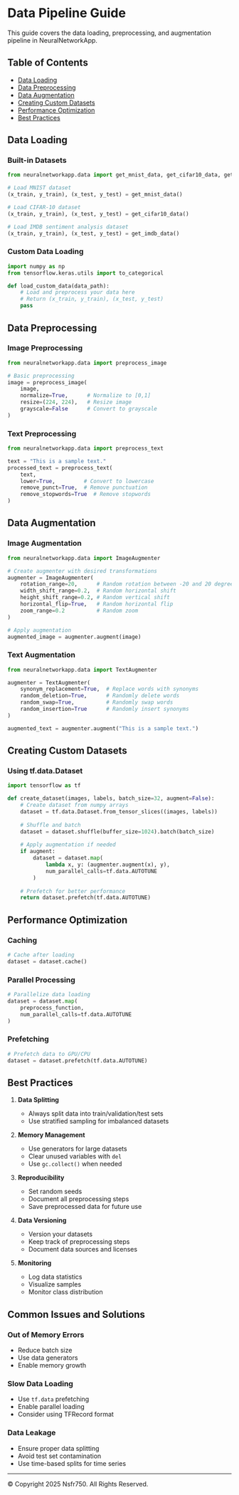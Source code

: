# Data Pipeline Guide

This guide covers the data loading, preprocessing, and augmentation pipeline in NeuralNetworkApp.

## Table of Contents
- [Data Loading](#data-loading)
- [Data Preprocessing](#data-preprocessing)
- [Data Augmentation](#data-augmentation)
- [Creating Custom Datasets](#creating-custom-datasets)
- [Performance Optimization](#performance-optimization)
- [Best Practices](#best-practices)

## Data Loading

### Built-in Datasets
```python
from neuralnetworkapp.data import get_mnist_data, get_cifar10_data, get_imdb_data

# Load MNIST dataset
(x_train, y_train), (x_test, y_test) = get_mnist_data()

# Load CIFAR-10 dataset
(x_train, y_train), (x_test, y_test) = get_cifar10_data()

# Load IMDB sentiment analysis dataset
(x_train, y_train), (x_test, y_test) = get_imdb_data()
```

### Custom Data Loading
```python
import numpy as np
from tensorflow.keras.utils import to_categorical

def load_custom_data(data_path):
    # Load and preprocess your data here
    # Return (x_train, y_train), (x_test, y_test)
    pass
```

## Data Preprocessing

### Image Preprocessing
```python
from neuralnetworkapp.data import preprocess_image

# Basic preprocessing
image = preprocess_image(
    image,
    normalize=True,      # Normalize to [0,1]
    resize=(224, 224),   # Resize image
    grayscale=False      # Convert to grayscale
)
```

### Text Preprocessing
```python
from neuralnetworkapp.data import preprocess_text

text = "This is a sample text."
processed_text = preprocess_text(
    text,
    lower=True,         # Convert to lowercase
    remove_punct=True,  # Remove punctuation
    remove_stopwords=True  # Remove stopwords
)
```

## Data Augmentation

### Image Augmentation
```python
from neuralnetworkapp.data import ImageAugmenter

# Create augmenter with desired transformations
augmenter = ImageAugmenter(
    rotation_range=20,      # Random rotation between -20 and 20 degrees
    width_shift_range=0.2,  # Random horizontal shift
    height_shift_range=0.2, # Random vertical shift
    horizontal_flip=True,   # Random horizontal flip
    zoom_range=0.2          # Random zoom
)

# Apply augmentation
augmented_image = augmenter.augment(image)
```

### Text Augmentation
```python
from neuralnetworkapp.data import TextAugmenter

augmenter = TextAugmenter(
    synonym_replacement=True,  # Replace words with synonyms
    random_deletion=True,      # Randomly delete words
    random_swap=True,          # Randomly swap words
    random_insertion=True      # Randomly insert synonyms
)

augmented_text = augmenter.augment("This is a sample text.")
```

## Creating Custom Datasets

### Using tf.data.Dataset
```python
import tensorflow as tf

def create_dataset(images, labels, batch_size=32, augment=False):
    # Create dataset from numpy arrays
    dataset = tf.data.Dataset.from_tensor_slices((images, labels))
    
    # Shuffle and batch
    dataset = dataset.shuffle(buffer_size=1024).batch(batch_size)
    
    # Apply augmentation if needed
    if augment:
        dataset = dataset.map(
            lambda x, y: (augmenter.augment(x), y),
            num_parallel_calls=tf.data.AUTOTUNE
        )
    
    # Prefetch for better performance
    return dataset.prefetch(tf.data.AUTOTUNE)
```

## Performance Optimization

### Caching
```python
# Cache after loading
dataset = dataset.cache()
```

### Parallel Processing
```python
# Parallelize data loading
dataset = dataset.map(
    preprocess_function,
    num_parallel_calls=tf.data.AUTOTUNE
)
```

### Prefetching
```python
# Prefetch data to GPU/CPU
dataset = dataset.prefetch(tf.data.AUTOTUNE)
```

## Best Practices

1. **Data Splitting**
   - Always split data into train/validation/test sets
   - Use stratified sampling for imbalanced datasets

2. **Memory Management**
   - Use generators for large datasets
   - Clear unused variables with `del`
   - Use `gc.collect()` when needed

3. **Reproducibility**
   - Set random seeds
   - Document all preprocessing steps
   - Save preprocessed data for future use

4. **Data Versioning**
   - Version your datasets
   - Keep track of preprocessing steps
   - Document data sources and licenses

5. **Monitoring**
   - Log data statistics
   - Visualize samples
   - Monitor class distribution

## Common Issues and Solutions

### Out of Memory Errors
- Reduce batch size
- Use data generators
- Enable memory growth

### Slow Data Loading
- Use `tf.data` prefetching
- Enable parallel loading
- Consider using TFRecord format

### Data Leakage
- Ensure proper data splitting
- Avoid test set contamination
- Use time-based splits for time series

---
© Copyright 2025 Nsfr750. All Rights Reserved.
